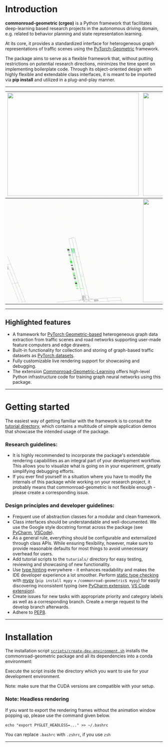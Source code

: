 # Introduction

**commonroad-geometric (crgeo)** is a Python framework that facilitates deep-learning based research projects in the autonomous driving domain, e.g. related to behavior planning and state representation learning.

At its core, it provides a standardized interface for heterogeneous graph representations of traffic scenes using the [PyTorch-Geometric](https://pytorch-geometric.readthedocs.io/en/latest/) framework.

The package aims to serve as a flexible framework that, without putting restrictions on potential research directions, minimizes the time spent on implementing boilerplate code. Through its object-oriented design with highly flexible and extendable class interfaces, it is meant to be imported via **pip install** and utilized in a plug-and-play manner.

---

|<img src="img/sumo_sim_temporal_1.gif" width="420" height="330" />|<img src="img/DEU_Munich-1_104-step-0-to-step-400.gif" width="420" height="330"/>|
| ---      | ---       |
|<img src="img/CR-v0-DEU_Munich-1_19-2022-09-21-172426-step-0-to-step-20000.gif" width="420" height="330"/>|<img src="img/occupancy_predictive_training.gif" width="420" height="330"/>|


---

## Highlighted features

- A framework for [PyTorch Geometric-based](https://pytorch-geometric.readthedocs.io/) heterogeneous graph data extraction from traffic scenes and road networks supporting user-made feature computers and edge drawers.
- Built-in functionality for collection and storing of graph-based traffic datasets as [PyTorch datasets](https://pytorch.org/vision/stable/datasets.html).
- Fully customizable live rendering support for showcasing and debugging.
- The extension [Commonroad-Geometric-Learning](https://github.com/CommonRoad/crgeo-learning) offers high-level Python infrastructure code for training graph neural networks using this package.


<!-- --- -->

<!-- ## High-level package architecture


<img src="img/crgeo_high_level_architecture.svg" width="900" style="margin: 0 auto; overflow: hidden; margin-bottom: 20px" /> -->

---


# Getting started

The easiest way of getting familiar with the framework is to consult the [tutorial directory](tutorials), which contains a multitude of simple application demos that showcase the intended usage of the package.

### Research guidelines:

- It is highly recommended to incorporate the package's extendable rendering capabilities as an integral part of your development workflow. This allows you to visualize what is going on in your experiment, greatly simplifying debugging efforts.
- If you ever find yourself in a situation where you have to modify the internals of this package while working on your research project, it probably means that commonroad-geometric is not flexible enough - please create a corresponding issue.

### Design principles and developer guidelines:

- Frequent use of abstraction classes for a modular and clean framework.
- Class interfaces should be understandable and well-documented. We use the Google style docstring format across the package (see [PyCharm](https://www.jetbrains.com/help/pycharm/creating-documentation-comments.html), [VSCode](https://github.com/NilsJPWerner/autoDocstring)).
- As a general rule, everything should be configurable and externalized through class APIs. While ensuring flexibility, however, make sure to provide reasonable defaults for most things to avoid unnecessary overhead for users.
- Add tutorial scripts to the `tutorials/` directory for easy testing, reviewing and showcasing of new functionality.
- Use [type hinting](https://docs.python.org/3/library/typing.html) everywhere - it enhances readability and makes the IDE developer experience a lot smoother. Perform [static type checking](https://gitlab.lrz.de/cps/commonroad-geometric/-/wikis/Static-Type-Checking-with-Mypy) with [mypy](https://github.com/python/mypy) (`pip install mypy` + `/commonroad-geometric$ mypy`) for easily discovering inconsistent typing (see [PyCharm extension](https://plugins.jetbrains.com/plugin/11086-mypy), [VS Code extension](https://marketplace.visualstudio.com/items?itemName=matangover.mypy)).
- Create issues for new tasks with appropriate priority and category labels as well as a corresponding branch.  Create a merge request to the develop branch afterwards.
- Adhere to [PEP8](https://www.python.org/dev/peps/pep-0008/).

---

# Installation

The installation script [`scripts/create-dev-environment.sh`](scripts/create-dev-environment.sh) installs the commonroad-geometric package and all its dependencies into a conda environment:

Execute the script inside the directory which you want to use for your development environment.

Note: make sure that the CUDA versions are compatible with your setup.


### Note: Headless rendering
If you want to export the rendering frames without the animation window popping up, please use the command given below.
``` shell
echo "export PYGLET_HEADLESS=..." >> ~/.bashrc
```
You can replace `.bashrc` with `.zshrc`, if you use `zsh`

---
